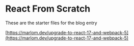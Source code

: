 # React From Scratch

These are the starter files for the blog entry

[https://marlom.dev/upgrade-to-react-17-and-webpack-5](https://marlom.dev/upgrade-to-react-17-and-webpack-5)
